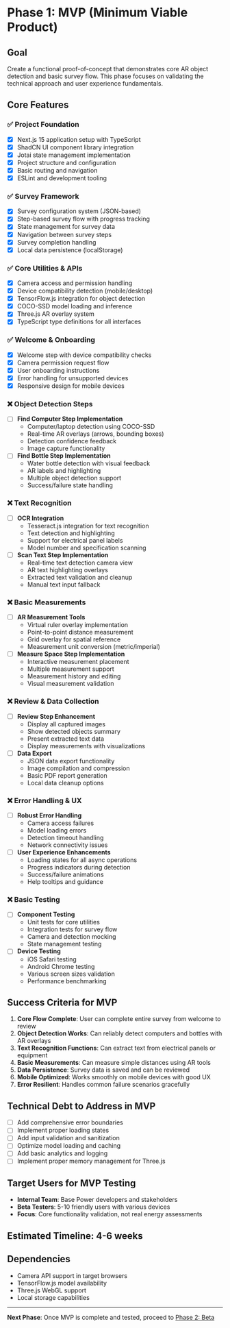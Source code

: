 # Phase 1: MVP (Minimum Viable Product)

## Goal
Create a functional proof-of-concept that demonstrates core AR object detection and basic survey flow. This phase focuses on validating the technical approach and user experience fundamentals.

## Core Features

### ✅ Project Foundation
- [x] Next.js 15 application setup with TypeScript
- [x] ShadCN UI component library integration
- [x] Jotai state management implementation
- [x] Project structure and configuration
- [x] Basic routing and navigation
- [x] ESLint and development tooling

### ✅ Survey Framework
- [x] Survey configuration system (JSON-based)
- [x] Step-based survey flow with progress tracking
- [x] State management for survey data
- [x] Navigation between survey steps
- [x] Survey completion handling
- [x] Local data persistence (localStorage)

### ✅ Core Utilities & APIs
- [x] Camera access and permission handling
- [x] Device compatibility detection (mobile/desktop)
- [x] TensorFlow.js integration for object detection
- [x] COCO-SSD model loading and inference
- [x] Three.js AR overlay system
- [x] TypeScript type definitions for all interfaces

### ✅ Welcome & Onboarding
- [x] Welcome step with device compatibility checks
- [x] Camera permission request flow
- [x] User onboarding instructions
- [x] Error handling for unsupported devices
- [x] Responsive design for mobile devices

### ❌ Object Detection Steps
- [ ] **Find Computer Step Implementation**
  - Computer/laptop detection using COCO-SSD
  - Real-time AR overlays (arrows, bounding boxes)
  - Detection confidence feedback
  - Image capture functionality
- [ ] **Find Bottle Step Implementation**
  - Water bottle detection with visual feedback
  - AR labels and highlighting
  - Multiple object detection support
  - Success/failure state handling

### ❌ Text Recognition
- [ ] **OCR Integration**
  - Tesseract.js integration for text recognition
  - Text detection and highlighting
  - Support for electrical panel labels
  - Model number and specification scanning
- [ ] **Scan Text Step Implementation**
  - Real-time text detection camera view
  - AR text highlighting overlays
  - Extracted text validation and cleanup
  - Manual text input fallback

### ❌ Basic Measurements
- [ ] **AR Measurement Tools**
  - Virtual ruler overlay implementation
  - Point-to-point distance measurement
  - Grid overlay for spatial reference
  - Measurement unit conversion (metric/imperial)
- [ ] **Measure Space Step Implementation**
  - Interactive measurement placement
  - Multiple measurement support
  - Measurement history and editing
  - Visual measurement validation

### ❌ Review & Data Collection
- [ ] **Review Step Enhancement**
  - Display all captured images
  - Show detected objects summary
  - Present extracted text data
  - Display measurements with visualizations
- [ ] **Data Export**
  - JSON data export functionality
  - Image compilation and compression
  - Basic PDF report generation
  - Local data cleanup options

### ❌ Error Handling & UX
- [ ] **Robust Error Handling**
  - Camera access failures
  - Model loading errors
  - Detection timeout handling
  - Network connectivity issues
- [ ] **User Experience Enhancements**
  - Loading states for all async operations
  - Progress indicators during detection
  - Success/failure animations
  - Help tooltips and guidance

### ❌ Basic Testing
- [ ] **Component Testing**
  - Unit tests for core utilities
  - Integration tests for survey flow
  - Camera and detection mocking
  - State management testing
- [ ] **Device Testing**
  - iOS Safari testing
  - Android Chrome testing
  - Various screen sizes validation
  - Performance benchmarking

## Success Criteria for MVP

1. **Core Flow Complete**: User can complete entire survey from welcome to review
2. **Object Detection Works**: Can reliably detect computers and bottles with AR overlays
3. **Text Recognition Functions**: Can extract text from electrical panels or equipment
4. **Basic Measurements**: Can measure simple distances using AR tools
5. **Data Persistence**: Survey data is saved and can be reviewed
6. **Mobile Optimized**: Works smoothly on mobile devices with good UX
7. **Error Resilient**: Handles common failure scenarios gracefully

## Technical Debt to Address in MVP

- [ ] Add comprehensive error boundaries
- [ ] Implement proper loading states
- [ ] Add input validation and sanitization
- [ ] Optimize model loading and caching
- [ ] Add basic analytics and logging
- [ ] Implement proper memory management for Three.js

## Target Users for MVP Testing

- **Internal Team**: Base Power developers and stakeholders
- **Beta Testers**: 5-10 friendly users with various devices
- **Focus**: Core functionality validation, not real energy assessments

## Estimated Timeline: 4-6 weeks

## Dependencies

- Camera API support in target browsers
- TensorFlow.js model availability
- Three.js WebGL support
- Local storage capabilities

---

**Next Phase**: Once MVP is complete and tested, proceed to [Phase 2: Beta](./02-beta.md) 